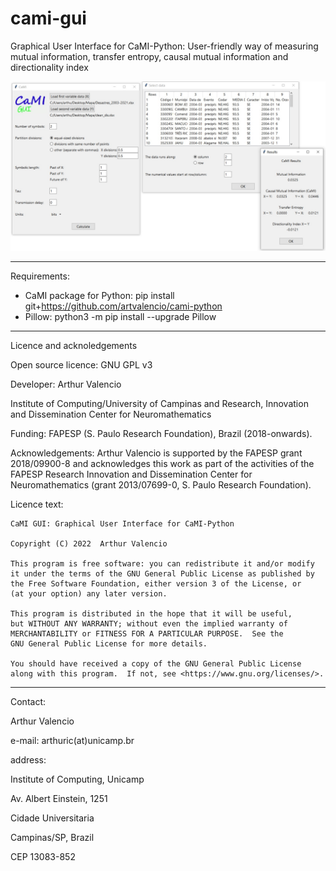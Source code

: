 # cami-gui
Graphical User Interface for CaMI-Python: User-friendly way of measuring mutual information, transfer entropy, causal mutual information and directionality index

![Layout of the software](https://github.com/artvalencio/cami-gui/blob/main/full_layout.jpg?raw=true)

------------------------------------------------------------------------------

Requirements:

- CaMI package for Python:  pip install git+https://github.com/artvalencio/cami-python
- Pillow: python3 -m pip install --upgrade Pillow

------------------------------------------------------------------------------

Licence and acknoledgements

Open source licence: GNU GPL v3

Developer: Arthur Valencio

Institute of Computing/University of Campinas and Research, Innovation and Dissemination Center for Neuromathematics

Funding: FAPESP (S. Paulo Research Foundation), Brazil (2018-onwards).

Acknowledgements: Arthur Valencio is supported by the FAPESP grant 2018/09900-8 and acknowledges this work as part of the activities of the FAPESP Research 	     Innovation and Dissemination Center for Neuromathematics (grant 2013/07699-0, S. Paulo Research Foundation).

Licence text:

    CaMI GUI: Graphical User Interface for CaMI-Python
    
    Copyright (C) 2022  Arthur Valencio

    This program is free software: you can redistribute it and/or modify
    it under the terms of the GNU General Public License as published by
    the Free Software Foundation, either version 3 of the License, or
    (at your option) any later version.

    This program is distributed in the hope that it will be useful,
    but WITHOUT ANY WARRANTY; without even the implied warranty of
    MERCHANTABILITY or FITNESS FOR A PARTICULAR PURPOSE.  See the
    GNU General Public License for more details.

    You should have received a copy of the GNU General Public License
    along with this program.  If not, see <https://www.gnu.org/licenses/>.

-----------------------------------------------------------------------------

Contact:

Arthur Valencio

e-mail: arthuric(at)unicamp.br

address:

Institute of Computing, Unicamp

Av. Albert Einstein, 1251

Cidade Universitaria

Campinas/SP, Brazil

CEP 13083-852 
